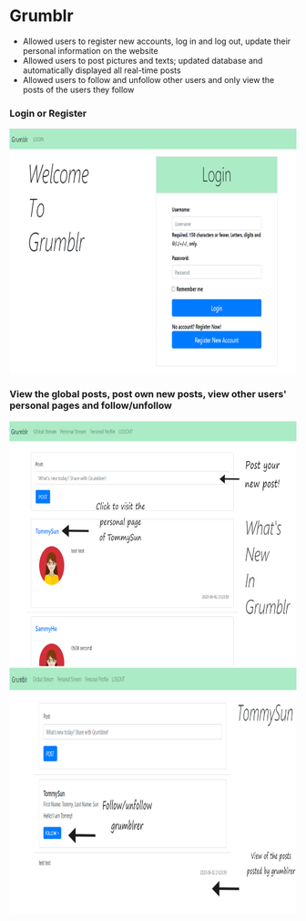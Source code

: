 # Grumblr
* Allowed users to register new accounts, log in and log out, update their personal information on the website
* Allowed users to post pictures and texts; updated database and automatically displayed all real-time posts
* Allowed users to follow and unfollow other users and only view the posts of the users they follow

### Login or Register
<img src="https://github.com/TinaCXu/Grumblr/blob/master/Readme_pics/login.png" width="800" height="430" />

### View the global posts, post own new posts, view other users' personal pages and follow/unfollow
<img src="https://github.com/TinaCXu/Grumblr/blob/master/Readme_pics/global_stream_fin.png" width="800" height="430" />
<img src="https://github.com/TinaCXu/Grumblr/blob/master/Readme_pics/personal_fin.png" width="800" height="430" />

